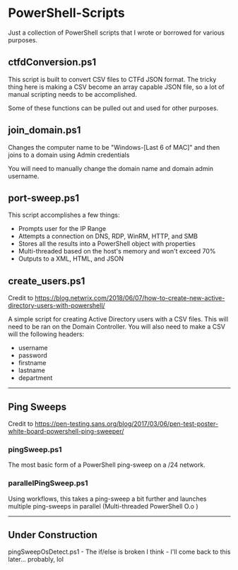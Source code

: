 # PowerShell-Scripts

Just a collection of PowerShell scripts that I wrote or borrowed for various purposes. 

## ctfdConversion.ps1

This script is built to convert CSV files to CTFd JSON format. The tricky thing here is making a CSV become an array capable JSON file, so a lot of manual scripting needs to be accomplished. 

Some of these functions can be pulled out and used for other purposes.

## join_domain.ps1

Changes the computer name to be "Windows-[Last 6 of MAC]" and then joins to a domain using Admin credentials

You will need to manually change the domain name and domain admin username.

## port-sweep.ps1

This script accomplishes a few things:
- Prompts user for the IP Range
- Attempts a connection on DNS, RDP, WinRM, HTTP, and SMB
- Stores all the results into a PowerShell object with properties
- Multi-threaded based on the host's memory and won't exceed 70%
- Outputs to a XML, HTML, and JSON

## create_users.ps1

Credit to https://blog.netwrix.com/2018/06/07/how-to-create-new-active-directory-users-with-powershell/

A simple script for creating Active Directory users with a CSV files. This will need to be ran on the Domain Controller. You will also need to make a CSV will the following headers:
- username
- password
- firstname
- lastname
- department

--- 

## Ping Sweeps
Credit to https://pen-testing.sans.org/blog/2017/03/06/pen-test-poster-white-board-powershell-ping-sweeper/

### pingSweep.ps1

The most basic form of a PowerShell ping-sweep on a /24 network.

### parallelPingSweep.ps1

Using workflows, this takes a ping-sweep a bit further and launches multiple ping-sweeps in parallel (Multi-threaded PowerShell O.o )

---

## Under Construction

pingSweepOsDetect.ps1 - The if/else is broken I think - I'll come back to this later... probably, lol
